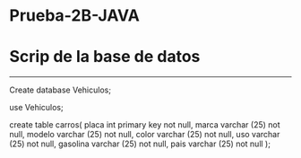 # Prueba-2B-JAVA

<h1>Scrip de la base de datos</h1>

<hr>

Create database Vehiculos;

use Vehiculos;

create table carros(
placa int primary key not null,
marca varchar (25) not null,
modelo varchar (25) not null,
color varchar (25) not null,
uso varchar (25) not null,
gasolina varchar (25) not null,
pais varchar (25) not null
);
